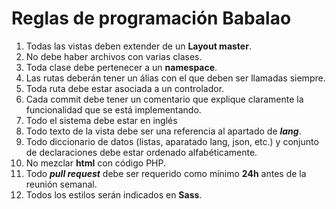 # Reglas de programación Babalao

1. Todas las vistas deben extender de un **Layout master**.
2. No debe haber archivos con varias clases.
3. Toda clase debe pertenecer a un **namespace**.
4. Las rutas deberán tener un álias con el que deben ser llamadas siempre.
5. Toda ruta debe estar asociada a un controlador.
6. Cada commit debe tener un comentario que explique claramente la funcionalidad que se está implementando. 
7. Todo el sistema debe estar en inglés
8. Todo texto de la vista debe ser una referencia al apartado de ***lang***.
9. Todo diccionario de datos (listas, aparatado lang, json, etc.) y conjunto de declaraciones debe estar ordenado alfabéticamente.
10. No mezclar **html** con código PHP.
11. Todo ***pull request***  debe ser requerido como mínimo **24h** antes de la reunión semanal.
12. Todos los estilos serán indicados en **Sass**.